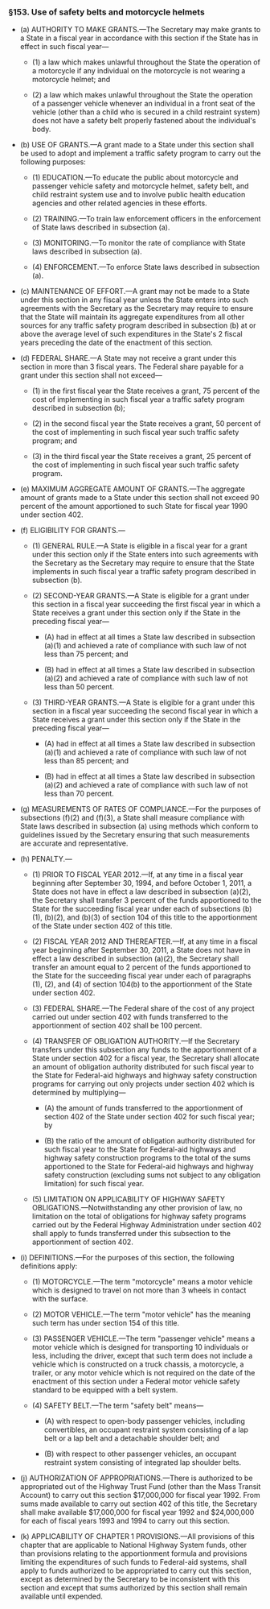 ### §153. Use of safety belts and motorcycle helmets
* (a) AUTHORITY TO MAKE GRANTS.—The Secretary may make grants to a State in a fiscal year in accordance with this section if the State has in effect in such fiscal year—

  * (1) a law which makes unlawful throughout the State the operation of a motorcycle if any individual on the motorcycle is not wearing a motorcycle helmet; and

  * (2) a law which makes unlawful throughout the State the operation of a passenger vehicle whenever an individual in a front seat of the vehicle (other than a child who is secured in a child restraint system) does not have a safety belt properly fastened about the individual's body.


* (b) USE OF GRANTS.—A grant made to a State under this section shall be used to adopt and implement a traffic safety program to carry out the following purposes:

  * (1) EDUCATION.—To educate the public about motorcycle and passenger vehicle safety and motorcycle helmet, safety belt, and child restraint system use and to involve public health education agencies and other related agencies in these efforts.

  * (2) TRAINING.—To train law enforcement officers in the enforcement of State laws described in subsection (a).

  * (3) MONITORING.—To monitor the rate of compliance with State laws described in subsection (a).

  * (4) ENFORCEMENT.—To enforce State laws described in subsection (a).


* (c) MAINTENANCE OF EFFORT.—A grant may not be made to a State under this section in any fiscal year unless the State enters into such agreements with the Secretary as the Secretary may require to ensure that the State will maintain its aggregate expenditures from all other sources for any traffic safety program described in subsection (b) at or above the average level of such expenditures in the State's 2 fiscal years preceding the date of the enactment of this section.

* (d) FEDERAL SHARE.—A State may not receive a grant under this section in more than 3 fiscal years. The Federal share payable for a grant under this section shall not exceed—

  * (1) in the first fiscal year the State receives a grant, 75 percent of the cost of implementing in such fiscal year a traffic safety program described in subsection (b);

  * (2) in the second fiscal year the State receives a grant, 50 percent of the cost of implementing in such fiscal year such traffic safety program; and

  * (3) in the third fiscal year the State receives a grant, 25 percent of the cost of implementing in such fiscal year such traffic safety program.


* (e) MAXIMUM AGGREGATE AMOUNT OF GRANTS.—The aggregate amount of grants made to a State under this section shall not exceed 90 percent of the amount apportioned to such State for fiscal year 1990 under section 402.

* (f) ELIGIBILITY FOR GRANTS.—

  * (1) GENERAL RULE.—A State is eligible in a fiscal year for a grant under this section only if the State enters into such agreements with the Secretary as the Secretary may require to ensure that the State implements in such fiscal year a traffic safety program described in subsection (b).

  * (2) SECOND-YEAR GRANTS.—A State is eligible for a grant under this section in a fiscal year succeeding the first fiscal year in which a State receives a grant under this section only if the State in the preceding fiscal year—

    * (A) had in effect at all times a State law described in subsection (a)(1) and achieved a rate of compliance with such law of not less than 75 percent; and

    * (B) had in effect at all times a State law described in subsection (a)(2) and achieved a rate of compliance with such law of not less than 50 percent.


  * (3) THIRD-YEAR GRANTS.—A State is eligible for a grant under this section in a fiscal year succeeding the second fiscal year in which a State receives a grant under this section only if the State in the preceding fiscal year—

    * (A) had in effect at all times a State law described in subsection (a)(1) and achieved a rate of compliance with such law of not less than 85 percent; and

    * (B) had in effect at all times a State law described in subsection (a)(2) and achieved a rate of compliance with such law of not less than 70 percent.


* (g) MEASUREMENTS OF RATES OF COMPLIANCE.—For the purposes of subsections (f)(2) and (f)(3), a State shall measure compliance with State laws described in subsection (a) using methods which conform to guidelines issued by the Secretary ensuring that such measurements are accurate and representative.

* (h) PENALTY.—

  * (1) PRIOR TO FISCAL YEAR 2012.—If, at any time in a fiscal year beginning after September 30, 1994, and before October 1, 2011, a State does not have in effect a law described in subsection (a)(2), the Secretary shall transfer 3 percent of the funds apportioned to the State for the succeeding fiscal year under each of subsections (b)(1), (b)(2), and (b)(3) of section 104 of this title to the apportionment of the State under section 402 of this title.

  * (2) FISCAL YEAR 2012 AND THEREAFTER.—If, at any time in a fiscal year beginning after September 30, 2011, a State does not have in effect a law described in subsection (a)(2), the Secretary shall transfer an amount equal to 2 percent of the funds apportioned to the State for the succeeding fiscal year under each of paragraphs (1), (2), and (4) of section 104(b) to the apportionment of the State under section 402.

  * (3) FEDERAL SHARE.—The Federal share of the cost of any project carried out under section 402 with funds transferred to the apportionment of section 402 shall be 100 percent.

  * (4) TRANSFER OF OBLIGATION AUTHORITY.—If the Secretary transfers under this subsection any funds to the apportionment of a State under section 402 for a fiscal year, the Secretary shall allocate an amount of obligation authority distributed for such fiscal year to the State for Federal-aid highways and highway safety construction programs for carrying out only projects under section 402 which is determined by multiplying—

    * (A) the amount of funds transferred to the apportionment of section 402 of the State under section 402 for such fiscal year; by

    * (B) the ratio of the amount of obligation authority distributed for such fiscal year to the State for Federal-aid highways and highway safety construction programs to the total of the sums apportioned to the State for Federal-aid highways and highway safety construction (excluding sums not subject to any obligation limitation) for such fiscal year.


  * (5) LIMITATION ON APPLICABILITY OF HIGHWAY SAFETY OBLIGATIONS.—Notwithstanding any other provision of law, no limitation on the total of obligations for highway safety programs carried out by the Federal Highway Administration under section 402 shall apply to funds transferred under this subsection to the apportionment of section 402.


* (i) DEFINITIONS.—For the purposes of this section, the following definitions apply:

  * (1) MOTORCYCLE.—The term "motorcycle" means a motor vehicle which is designed to travel on not more than 3 wheels in contact with the surface.

  * (2) MOTOR VEHICLE.—The term "motor vehicle" has the meaning such term has under section 154 of this title.

  * (3) PASSENGER VEHICLE.—The term "passenger vehicle" means a motor vehicle which is designed for transporting 10 individuals or less, including the driver, except that such term does not include a vehicle which is constructed on a truck chassis, a motorcycle, a trailer, or any motor vehicle which is not required on the date of the enactment of this section under a Federal motor vehicle safety standard to be equipped with a belt system.

  * (4) SAFETY BELT.—The term "safety belt" means—

    * (A) with respect to open-body passenger vehicles, including convertibles, an occupant restraint system consisting of a lap belt or a lap belt and a detachable shoulder belt; and

    * (B) with respect to other passenger vehicles, an occupant restraint system consisting of integrated lap shoulder belts.


* (j) AUTHORIZATION OF APPROPRIATIONS.—There is authorized to be appropriated out of the Highway Trust Fund (other than the Mass Transit Account) to carry out this section $17,000,000 for fiscal year 1992. From sums made available to carry out section 402 of this title, the Secretary shall make available $17,000,000 for fiscal year 1992 and $24,000,000 for each of fiscal years 1993 and 1994 to carry out this section.

* (k) APPLICABILITY OF CHAPTER 1 PROVISIONS.—All provisions of this chapter that are applicable to National Highway System funds, other than provisions relating to the apportionment formula and provisions limiting the expenditures of such funds to Federal-aid systems, shall apply to funds authorized to be appropriated to carry out this section, except as determined by the Secretary to be inconsistent with this section and except that sums authorized by this section shall remain available until expended.